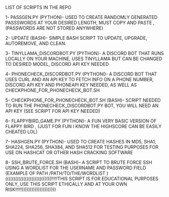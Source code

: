 LIST OF SCRIPTS IN THE REPO


1-  PASSGEN.PY (PYTHON)- USED TO CREATE RANDOMLY GENERATED PASSSWORDS AT YOUR DESIRED LENGTH, MUST COPY AND PASTE , (PASSWORDS ARE NOT STORED ANYWHERE)


2- UPDATE (BASH)- SIMPLE BASH SCRIPT TO UPDATE, UPGRADE, AUTOREMOVE, AND CLEAN.


3- TINYLLAMA_DISCORDBOT.PY (PYTHON)- A DISCORD BOT THAT RUNS LOCALLY ON YOUR MACHINE, USES TINYLLAMA BUT CAN BE CHANGED TO DESIRED MODEL, DISCORD API KEY NEEDED


4- PHONECHECK_DISCORDBOT.PY (PYTHON0- A DISCORD BOT THAT USES CURL AND AN API KEY TO FETCH INFO ON A PHONE NUMBER, DISCORD API KEY AND PHONEAPI KEY NEEDED, AS WELL AS CHECKPHONE_FOR_PHONECHECK_BOT.SH 


5- CHECKPHONE_FOR_PHONECHECK_BOT.SH (BASH)- SCRIPT NEEDED TO RUN THE PHONECHECK_DISCORDBOT.PY BOT, YOU WILL NEED AN API KEY (SEE SCRIPT FOR API KEY NEEDED)


6- FLAPPYBIRD_GAME.PY (PYTHON)- A FUN VERY BASIC VERSION OF FLAPPY BIRD , (JUST FOR FUN I KNOW THE HIGHSCORE CAN BE EASILY CHEATED LOL)


7- HASHGEN.PY (PYTHON)- USED TO CREATE HASHES IN MD5, SHA1, SHA224, SHA256, SHA384, AND SHA512 FOR TESTING PURPOSES FOR USE ON HASHCAT OR OTHER HASH CRACKING SOFTWARE

8- SSH_BRUTE_FORCE.SH (BASH)- A SCRIPT TO BRUTE FORCE SSH USING A WORDLIST FOR THE USERNAME AND PASSWORD FIELD (EXAMPLE OF PATH /PATH/TO/THE/WORDLIST )
((((((((((((((((((((((((((((!!!!!THIS SCRIPT IS FOR EDUCATIONAL PURPOSES ONLY, USE THIS SCRIPT ETHICALLY AND AT YOUR OWN RISK!!!!!)))))))))))))))))))))



